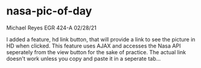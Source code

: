 # nasa-pic-of-day
Michael Reyes
EGR 424-A
02/28/21

I added a feature, hd link button, that will provide a link to see the picture in HD when clicked. 
This feature uses AJAX and accesses the Nasa API seperately from the view button for the sake of practice.
The actual link doesn't work unless you copy and paste it in a seperate tab...
